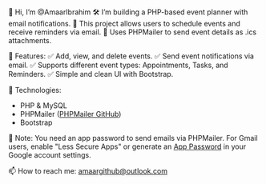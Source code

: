 👋 Hi, I’m @AmaarIbrahim
🛠️ I’m building a PHP-based event planner with email notifications.
📅 This project allows users to schedule events and receive reminders via email.
📧 Uses PHPMailer to send event details as .ics attachments.

🚀 Features:
✅ Add, view, and delete events.
✅ Send event notifications via email.
✅ Supports different event types: Appointments, Tasks, and Reminders.
✅ Simple and clean UI with Bootstrap.

🔧 Technologies:
- PHP & MySQL
- PHPMailer ([PHPMailer GitHub](https://github.com/PHPMailer/PHPMailer))
- Bootstrap

🔑 Note: You need an app password to send emails via PHPMailer. For Gmail users, enable "Less Secure Apps" or generate an [App Password](https://support.google.com/accounts/answer/185833?hl=en) in your Google account settings.

📫 How to reach me: amaargithub@outlook.com

